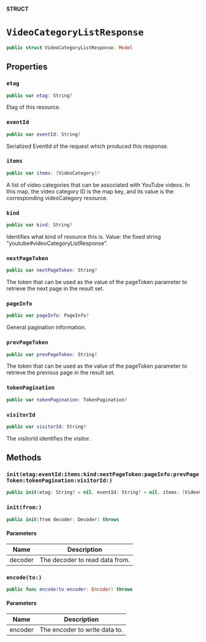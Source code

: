 **STRUCT**

# `VideoCategoryListResponse`

```swift
public struct VideoCategoryListResponse: Model
```

## Properties
### `etag`

```swift
public var etag: String?
```

Etag of this resource.

### `eventId`

```swift
public var eventId: String?
```

Serialized EventId of the request which produced this response.

### `items`

```swift
public var items: [VideoCategory]?
```

A list of video categories that can be associated with YouTube videos. In this map, the video category ID is the map key, and its value is the corresponding videoCategory resource.

### `kind`

```swift
public var kind: String?
```

Identifies what kind of resource this is. Value: the fixed string "youtube#videoCategoryListResponse".

### `nextPageToken`

```swift
public var nextPageToken: String?
```

The token that can be used as the value of the pageToken parameter to retrieve the next page in the result set.

### `pageInfo`

```swift
public var pageInfo: PageInfo?
```

General pagination information.

### `prevPageToken`

```swift
public var prevPageToken: String?
```

The token that can be used as the value of the pageToken parameter to retrieve the previous page in the result set.

### `tokenPagination`

```swift
public var tokenPagination: TokenPagination?
```

### `visitorId`

```swift
public var visitorId: String?
```

The visitorId identifies the visitor.

## Methods
### `init(etag:eventId:items:kind:nextPageToken:pageInfo:prevPageToken:tokenPagination:visitorId:)`

```swift
public init(etag: String? = nil, eventId: String? = nil, items: [VideoCategory]? = nil, kind: String? = nil, nextPageToken: String? = nil, pageInfo: PageInfo? = nil, prevPageToken: String? = nil, tokenPagination: TokenPagination? = nil, visitorId: String? = nil)
```

### `init(from:)`

```swift
public init(from decoder: Decoder) throws
```

#### Parameters

| Name | Description |
| ---- | ----------- |
| decoder | The decoder to read data from. |

### `encode(to:)`

```swift
public func encode(to encoder: Encoder) throws
```

#### Parameters

| Name | Description |
| ---- | ----------- |
| encoder | The encoder to write data to. |